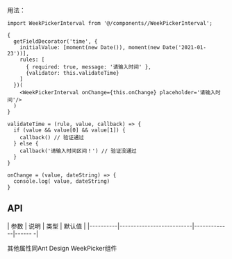 用法：
```
import WeekPickerInterval from '@/components//WeekPickerInterval';

{
  getFieldDecorator('time', {
    initialValue: [moment(new Date()), moment(new Date('2021-01-23'))],
    rules: [
      { required: true, message: '请输入时间' },
      {validator: this.validateTime}
    ]
  })(
    <WeekPickerInterval onChange={this.onChange} placeholder='请输入时间'/>
  )
}

validateTime = (rule, value, callback) => {
  if (value && value[0] && value[1]) {
    callback() // 验证通过
  } else {
    callback('请输入时间区间！') // 验证没通过
  }
}

onChange = (value, dateString) => {
  console.log( value, dateString)
}
```

## API

| 参数     | 说明                     | 类型        | 默认值 |
|----------|--------------------------|-------------|------ -|

其他属性同Ant Design WeekPicker组件